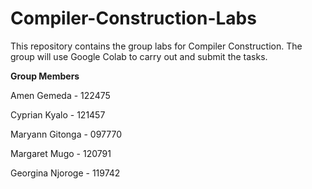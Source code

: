 # Compiler-Construction-Labs
This repository contains the group labs for Compiler Construction.
The group will use Google Colab to carry out and submit the tasks.

**Group Members**

Amen Gemeda - 122475

Cyprian Kyalo - 121457

Maryann Gitonga - 097770

Margaret Mugo - 120791

Georgina Njoroge - 119742

